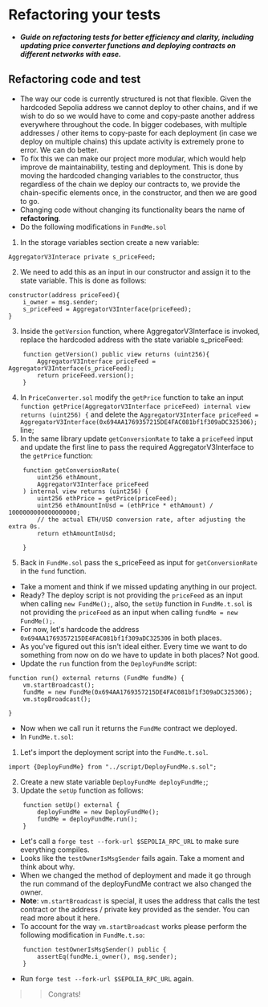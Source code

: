 # Refactoring your tests
- ***Guide on refactoring tests for better efficiency and clarity, including updating price converter functions and deploying contracts on different networks with ease.***

## Refactoring code and test
- The way our code is currently structured is not that flexible. Given the hardcoded Sepolia address we cannot deploy to other chains, and if we wish to do so we would have to come and copy-paste another address everywhere throughout the code. In bigger codebases, with multiple addresses / other items to copy-paste for each deployment (in case we deploy on multiple chains) this update activity is extremely prone to error. We can do better.
- To fix this we can make our project more modular, which would help improve de maintainability, testing and deployment. This is done by moving the hardcoded changing variables to the constructor, thus regardless of the chain we deploy our contracts to, we provide the chain-specific elements once, in the constructor, and then we are good to go.
- Changing code without changing its functionality bears the name of **refactoring**.
- Do the following modifications in `FundMe.sol`
1. In the storage variables section create a new variable:

```
AggregatorV3Interace private s_priceFeed;
```

2. We need to add this as an input in our constructor and assign it to the state variable. This is done as follows:

```
constructor(address priceFeed){
    i_owner = msg.sender;
    s_priceFeed = AggregatorV3Interface(priceFeed);
}
```

3. Inside the `getVersion` function, where AggregatorV3Interface is invoked, replace the hardcoded address with the state variable s\_priceFeed:

```
    function getVersion() public view returns (uint256){
        AggregatorV3Interface priceFeed = AggregatorV3Interface(s_priceFeed);
        return priceFeed.version();
    }
```

4. In `PriceConverter.sol` modify the `getPrice` function to take an input `function getPrice(AggregatorV3Interface priceFeed) internal view returns (uint256) {` and delete the `AggregatorV3Interface priceFeed = AggregatorV3Interface(0x694AA1769357215DE4FAC081bf1f309aDC325306);` line;
5. In the same library update `getConversionRate` to take a `priceFeed` input and update the first line to pass the required AggregatorV3Interface to the `getPrice` function:

```
    function getConversionRate(
        uint256 ethAmount,
        AggregatorV3Interface priceFeed
    ) internal view returns (uint256) {
        uint256 ethPrice = getPrice(priceFeed);
        uint256 ethAmountInUsd = (ethPrice * ethAmount) / 1000000000000000000;
        // the actual ETH/USD conversion rate, after adjusting the extra 0s.
        return ethAmountInUsd;

    }
```

5. Back in `FundMe.sol` pass the s\_priceFeed as input for `getConversionRate` in the `fund` function.

- Take a moment and think if we missed updating anything in our project.
- Ready? The deploy script is not providing the `priceFeed` as an input when calling `new FundMe();`, also, the `setUp` function in `FundMe.t.sol` is not providing the `priceFeed` as an input when calling `fundMe = new FundMe();`.
- For now, let's hardcode the address `0x694AA1769357215DE4FAC081bf1f309aDC325306` in both places.
- As you've figured out this isn't ideal either. Every time we want to do something from now on do we have to update in both places? Not good.
- Update the `run` function from the `DeployFundMe` script:

```
function run() external returns (FundMe fundMe) {
    vm.startBroadcast();
    fundMe = new FundMe(0x694AA1769357215DE4FAC081bf1f309aDC325306);
    vm.stopBroadcast();

} 
```

- Now when we call run it returns the `FundMe` contract we deployed.
- In `FundMe.t.sol`:

1. Let's import the deployment script into the `FundMe.t.sol`.

```
import {DeployFundMe} from "../script/DeployFundMe.s.sol";
```

2. Create a new state variable `DeployFundMe deployFundMe;`;
3. Update the `setUp` function as follows:

```
    function setUp() external { 
        deployFundMe = new DeployFundMe();
        fundMe = deployFundMe.run();
    }
```

- Let's call a `forge test --fork-url $SEPOLIA_RPC_URL` to make sure everything compiles.
- Looks like the `testOwnerIsMsgSender` fails again. Take a moment and think about why.
- When we changed the method of deployment and made it go through the run command of the deployFundMe contract we also changed the owner.
- **Note**: `vm.startBroadcast` is special, it uses the address that calls the test contract or the address / private key provided as the sender. You can read more about it here.
- To account for the way `vm.startBroadcast` works please perform the following modification in `FundMe.t.so`:

```
    function testOwnerIsMsgSender() public {
        assertEq(fundMe.i_owner(), msg.sender);
    }
```

- Run `forge test --fork-url $SEPOLIA_RPC_URL` again.

>> Congrats!
